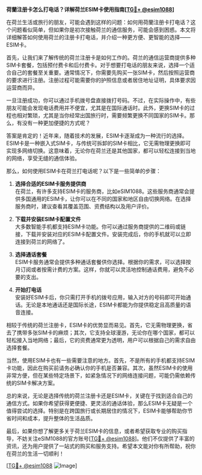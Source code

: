 **荷蘭注册卡怎么打电话？详解荷兰ESIM卡使用指南[[TG💪+ @esim1088](https://t.me/s/esim1088)]**

在荷兰生活或旅行的朋友，可能会遇到这样的问题：如何用荷蘭注册卡打电话？这个问题看似简单，但如果你是初次接触荷兰的通信服务，可能会感到困惑。本文将详细解答如何使用荷兰的注册卡打电话，并介绍一种更方便、更智能的选择——ESIM卡。

首先，让我们来了解传统的荷兰注册卡是如何工作的。荷兰的通信运营商提供多种SIM卡套餐，包括预付费卡和后付费卡。对于想要打电话的朋友来说，选择一个适合自己的套餐至关重要。通常情况下，你需要先购买一张SIM卡，然后按照运营商的要求进行注册。注册过程可能需要你的护照信息或者居住地址证明，具体要求因运营商而异。

一旦注册成功，你可以通过手机拨号盘直接拨打号码。不过，在实际操作中，有些朋友可能会发现电话费用并不便宜，尤其是在国际通话时。此外，更换SIM卡的过程也相对繁琐，尤其是当你经常出国旅行时，需要频繁更换不同国家的SIM卡。那么，有没有一种更加便捷的方式呢？

答案是肯定的！近年来，随着技术的发展，ESIM卡逐渐成为一种流行的选择。ESIM卡是一种嵌入式SIM卡，与传统可拆卸的SIM卡相比，它无需物理更换即可实现多网络切换。这意味着，无论你在荷兰还是其他国家，都可以轻松连接到当地的网络，享受无缝的通信体验。

那么，如何使用ESIM卡在荷兰打电话呢？以下是一些简单的步骤：

1. **选择合适的ESIM卡服务提供商**  
   在荷兰，有许多支持ESIM卡的服务商，比如eSIM1088。这些服务商通常会提供多国通用的ESIM卡，让你可以在不同的国家和地区自由切换网络。在选择服务商时，建议查看其覆盖范围、资费结构以及用户评价。

2. **下载并安装ESIM卡配置文件**  
   大多数智能手机都支持ESIM卡功能。你可以通过服务商提供的二维码或链接，下载并安装对应的ESIM卡配置文件。安装完成后，你的手机就可以立即连接到荷兰的网络了。

3. **选择通话套餐**  
   ESIM卡服务通常会提供多种通话套餐供你选择。根据你的需求，可以选择按月订阅或者按需计费的方案。这样，你就可以灵活地控制通话费用，避免不必要的支出。

4. **开始打电话**  
   安装好ESIM卡后，你只需打开手机的拨号应用，输入对方的号码即可开始通话。无论是本地通话还是国际长途，ESIM卡都能为你提供稳定且高质量的语音连接。

相较于传统的荷兰注册卡，ESIM卡的优势显而易见。首先，它无需物理更换，省去了携带多张SIM卡的麻烦；其次，它支持全球漫游，无论你在哪个国家，都可以轻松接入当地网络；最后，它的资费通常更为透明，用户可以根据自己的需求自由选择套餐。

当然，使用ESIM卡也有一些需要注意的地方。首先，不是所有的手机都支持ESIM卡功能，因此在购买前请务必确认你的手机是否兼容。其次，虽然ESIM卡的使用非常方便，但在某些特定场景下，如紧急情况下的网络连接问题，可能仍需依赖传统的SIM卡解决方案。

总的来说，无论是选择传统的荷兰注册卡还是ESIM卡，关键在于找到适合自己的通信方式。如果你希望获得更便捷、更灵活的通话体验，那么ESIM卡无疑是一个值得尝试的选择。特别是在跨国旅行或长期居住的情况下，ESIM卡能够帮助你节省时间和成本，提升整体的生活品质。

最后，如果你想了解更多关于荷兰ESIM卡的信息，或者希望获取专业的购买指导，不妨关注eSIM1088的官方账号[[TG💪+ @esim1088](https://t.me/s/esim1088)]。他们不仅提供了丰富的资讯，还为用户提供了一站式的购买和服务支持。希望本文能对你有所帮助，祝你在荷兰的生活一切顺利！

[[TG💪+ @esim1088](https://t.me/s/esim1088) ![Image](https://i.postimg.cc/4NQfJmqS/Snipaste-2025-05-13-00-14-12.png)]